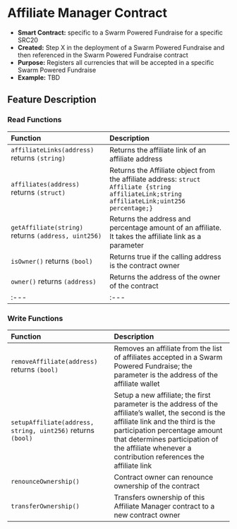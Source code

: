 # Affiliate Manager Contract

* **Smart Contract:** specific to a Swarm Powered Fundraise for a specific SRC20
* **Created:**  Step X in the deployment of a Swarm Powered Fundraise and then referenced in the Swarm Powered Fundraise contract
* **Purpose:** Registers all currencies that will be accepted in a specific Swarm Powered Fundraise
* **Example:**  TBD

## Feature Description

### Read Functions

| Function | Description |
| :--- | :--- |
| `affiliateLinks(address)` returns `(string)` | Returns the affiliate link of an affiliate address |
| `affiliates(address)` returns `(struct)` | Returns the Affiliate object from the affiliate address: `struct Affiliate {string affiliateLink;string affiliateLink;uint256 percentage;}` |
| `getAffiliate(string)` returns `(address, uint256)` | Returns the address and percentage amount of an affiliate. It takes the affiliate link as a parameter |
| `isOwner()` returns `(bool)` | Returns true if the calling address is the contract owner |
| `owner()` returns `(address)` | Returns the address of the owner of the contract |
| :--- | :--- |

### Write Functions

| Function | Description |
| :--- | :--- |
| `removeAffiliate(address)` returns `(bool)` | Removes an affiliate from the list of affiliates accepted in a Swarm Powered Fundraise; the parameter is the address of the affiliate wallet |
| `setupAffiliate(address, string, uint256)` returns `(bool)` | Setup a new affiliate; the first parameter is the address of the affiliate’s wallet, the second is the affiliate link and the third is the participation percentage amount that determines participation of the affiliate whenever a contribution references the affiliate link |
| `renounceOwnership()` | Contract owner can renounce ownership of the contract |
| `transferOwnership()` | Transfers ownership of this Affiliate Manager contract to a new contract owner |
